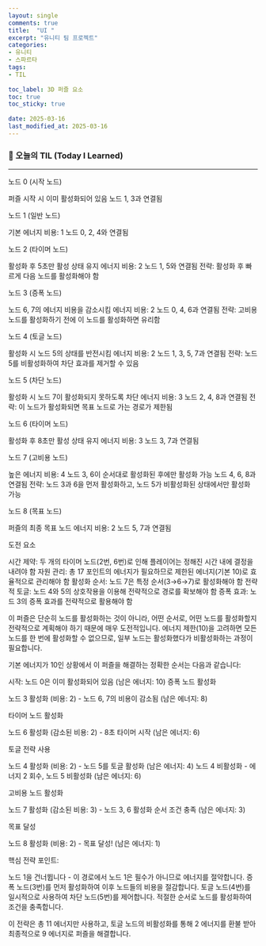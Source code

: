 ```yaml
---
layout: single
comments: true
title:  "UI "
excerpt: "유니티 팀 프로젝트"
categories: 
- 유니티
- 스파르타
tags:
- TIL
 
toc_label: 3D 퍼즐 요소
toc: true
toc_sticky: true
 
date: 2025-03-16
last_modified_at: 2025-03-16
---
```


### 📆 오늘의 TIL (Today I Learned)

---

노드 0 (시작 노드)

퍼즐 시작 시 이미 활성화되어 있음
노드 1, 3과 연결됨


노드 1 (일반 노드)

기본 에너지 비용: 1
노드 0, 2, 4와 연결됨


노드 2 (타이머 노드)

활성화 후 5초만 활성 상태 유지
에너지 비용: 2
노드 1, 5와 연결됨
전략: 활성화 후 빠르게 다음 노드를 활성화해야 함


노드 3 (증폭 노드)

노드 6, 7의 에너지 비용을 감소시킴
에너지 비용: 2
노드 0, 4, 6과 연결됨
전략: 고비용 노드를 활성화하기 전에 이 노드를 활성화하면 유리함


노드 4 (토글 노드)

활성화 시 노드 5의 상태를 반전시킴
에너지 비용: 2
노드 1, 3, 5, 7과 연결됨
전략: 노드 5를 비활성화하여 차단 효과를 제거할 수 있음


노드 5 (차단 노드)

활성화 시 노드 7이 활성화되지 못하도록 차단
에너지 비용: 3
노드 2, 4, 8과 연결됨
전략: 이 노드가 활성화되면 목표 노드로 가는 경로가 제한됨


노드 6 (타이머 노드)

활성화 후 8초만 활성 상태 유지
에너지 비용: 3
노드 3, 7과 연결됨


노드 7 (고비용 노드)

높은 에너지 비용: 4
노드 3, 6이 순서대로 활성화된 후에만 활성화 가능
노드 4, 6, 8과 연결됨
전략: 노드 3과 6을 먼저 활성화하고, 노드 5가 비활성화된 상태에서만 활성화 가능


노드 8 (목표 노드)

퍼즐의 최종 목표 노드
에너지 비용: 2
노드 5, 7과 연결됨



도전 요소

시간 제약: 두 개의 타이머 노드(2번, 6번)로 인해 플레이어는 정해진 시간 내에 결정을 내려야 함
자원 관리: 총 17 포인트의 에너지가 필요하므로 제한된 에너지(기본 10)로 효율적으로 관리해야 함
활성화 순서: 노드 7은 특정 순서(3→6→7)로 활성화해야 함
전략적 토글: 노드 4와 5의 상호작용을 이용해 전략적으로 경로를 확보해야 함
증폭 효과: 노드 3의 증폭 효과를 전략적으로 활용해야 함

이 퍼즐은 단순히 노드를 활성화하는 것이 아니라, 어떤 순서로, 어떤 노드를 활성화할지 전략적으로 계획해야 하기 때문에 매우 도전적입니다. 에너지 제한(10)을 고려하면 모든 노드를 한 번에 활성화할 수 없으므로, 일부 노드는 활성화했다가 비활성화하는 과정이 필요합니다.

기본 에너지가 10인 상황에서 이 퍼즐을 해결하는 정확한 순서는 다음과 같습니다:

시작: 노드 0은 이미 활성화되어 있음 (남은 에너지: 10)
증폭 노드 활성화

노드 3 활성화 (비용: 2) - 노드 6, 7의 비용이 감소됨 (남은 에너지: 8)


타이머 노드 활성화

노드 6 활성화 (감소된 비용: 2) - 8초 타이머 시작 (남은 에너지: 6)


토글 전략 사용

노드 4 활성화 (비용: 2) - 노드 5를 토글 활성화 (남은 에너지: 4)
노드 4 비활성화 - 에너지 2 회수, 노드 5 비활성화 (남은 에너지: 6)


고비용 노드 활성화

노드 7 활성화 (감소된 비용: 3) - 노드 3, 6 활성화 순서 조건 충족 (남은 에너지: 3)


목표 달성

노드 8 활성화 (비용: 2) - 목표 달성! (남은 에너지: 1)



핵심 전략 포인트:

노드 1을 건너뜁니다 - 이 경로에서 노드 1은 필수가 아니므로 에너지를 절약합니다.
증폭 노드(3번)를 먼저 활성화하여 이후 노드들의 비용을 절감합니다.
토글 노드(4번)를 일시적으로 사용하여 차단 노드(5번)를 제어합니다.
적절한 순서로 노드를 활성화하여 조건을 충족합니다.

이 전략은 총 11 에너지만 사용하고, 토글 노드의 비활성화를 통해 2 에너지를 환불 받아 최종적으로 9 에너지로 퍼즐을 해결합니다.

